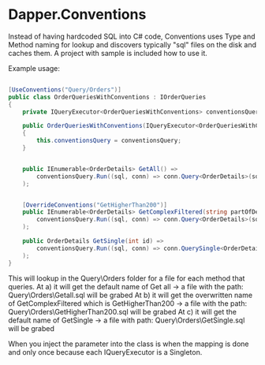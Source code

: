 # Dapper.Conventions
Instead of having hardcoded SQL into C# code, Conventions uses Type and Method naming for lookup and discovers typically "sql" files on the disk and caches them. A project with sample is included how to use it.


Example usage:

```csharp

[UseConventions("Query/Orders")]
public class OrderQueriesWithConventions : IOrderQueries
{
    private IQueryExecutor<OrderQueriesWithConventions> conventionsQuery;

    public OrderQueriesWithConventions(IQueryExecutor<OrderQueriesWithConventions> conventionsQuery)
    {
        this.conventionsQuery = conventionsQuery;
    }


    public IEnumerable<OrderDetails> GetAll() => 
        conventionsQuery.Run((sql, conn) => conn.Query<OrderDetails>(sql)   // a
    );


    [OverrideConventions("GetHigherThan200")]
    public IEnumerable<OrderDetails> GetComplexFiltered(string partOfDetails) =>
        conventionsQuery.Run((sql, conn) => conn.Query<OrderDetails>(sql)    // b
    );

    public OrderDetails GetSingle(int id) => 
        conventionsQuery.Run((sql, conn) => conn.QuerySingle<OrderDetails>(sql, new { Id = id })   // c
    );
}
```

This will lookup in the Query\Orders folder for a file for each method that queries. 
At a) it will get the default name of Get all -> a file with the path: Query\Orders\Getall.sql will be grabed 
At b) it will get the overwritten name of GetComplexFiltered which is GetHigherThan200 -> a file with the path: Query\Orders\GetHigherThan200.sql will be grabed 
At c) it will get the default name of GetSingle -> a file with path: Query\Orders\GetSingle.sql will be grabed

When you inject the parameter into the class is when the mapping is done and only once because each IQueryExecutor<T> is a Singleton.
